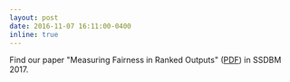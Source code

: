 ```yaml
---
layout: post
date: 2016-11-07 16:11:00-0400
inline: true
---
```


Find our paper "Measuring Fairness in Ranked Outputs" (<a href="https://arxiv.org/pdf/1610.08559" target="blank">PDF</a>) in SSDBM 2017.